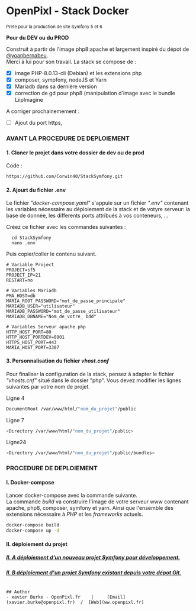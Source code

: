 # OpenPixl - Stack Docker
<small>Prete pour la production de site Symfony 5 et 6</small>

**Pour du DEV ou du PROD**

Construit à partir de l'image php8:apache et largement inspiré du dépot de [@yoanbernabeu](https://github.com/yoanbernabeu).  
Merci à lui pour son travail.
La stack se compose de :
- [x] image PHP-8.0.13-cli (Debian) et les extensions php
- [x] composer, sympfony, nodeJS et Yarn
- [x] Mariadb dans sa dernière version
- [x] correction de gd pour php8 (manipulation d'image avec le bundle LiipImagine

A corriger prochainemement :
- [ ] Ajout du port https,


### AVANT LA PROCEDURE DE DEPLOIEMENT
#### 1. Cloner le projet dans votre dossier de dev ou de prod

Code :
```bash
https://github.com/Corwin40/StackSymfony.git
```
#### 2. Ajourt du fichier .env
Le fichier _"docker-compose.yaml"_ s'appuie sur un fichier _".env"_ contenant les variables nécessaire au déploiement de la stack et de votyre serveur: la base de donnée, les  differents ports attribués à vos conteneurs, ...

Créez ce fichier avec les commandes suivantes :

```
  cd StackSymfony
  nano .env
```
Puis copier/coller le contenu suivant.

```
# Variable Project
PROJECT=sf5
PROJECT_IP=21
RESTART=no

# Variables Mariadb
PMA_HOST=db
MARIA_ROOT_PASSWORD="mot_de_passe_principale"
MARIADB_USER="utilisateur"
MARIADB_PASSWORD="mot_de_passe_utilisateur"
MARIADB_DBNAME="Nom_de_votre_ bdd"

# Variables Serveur apache php
HTTP_HOST_PORT=80
HTTP_HOST_PORTDEV=8001
HTTPS_HOST_PORT=443
MARIA_HOST_PORT=3307

```
#### 3. Personnalisation du fichier _vhost.conf_
Pour finaliser la configuration de la stack, pensez à adapter le fichier _"vhosts.cnf"_ situé dans le dossier "php". Vous devez modifier les lignes suivantes par votre nom de projet.

Ligne 4
```bash
DocumentRoot /var/www/html/"nom_du_projet"/public
```
Ligne 7
```bash
<Directory /var/www/html/"nom_du_projet"/public>
```
Ligne24
```bash
<Directory /var/www/html/"nom_du_projet"/public/bundles>
```

### PROCEDURE DE DEPLOIEMENT

#### I. Docker-compose
Lancer docker-compose avec la commande suivante.  
La commande _build_ va construire l'image de votre serveur www contenant apache, php8, composer, symfony et yarn. Ainsi que l'ensemble des extensions nécessaire à _PHP_ et les _frameworks_ actuels. 

```bash
docker-compose build
docker-compose up -d
```
#### II. déploiement du projet

##### [II. A déploiement d'un nouveau projet Symfony pour développement.](https://github.com/Corwin40/StackSymfony/blob/master/documentation/newSymfony.md)


##### [II. B déploiement d'un projet Symfony existant depuis votre dépot Git.](https://github.com/Corwin40/StackSymfony/blob/master/documentation/existSymfony.md)



```

## Author
- xavier Burke - OpenPixl.fr    |     [Email](xavier.burke@openpixl.fr)  /  [Web](ww.openpixl.fr)
